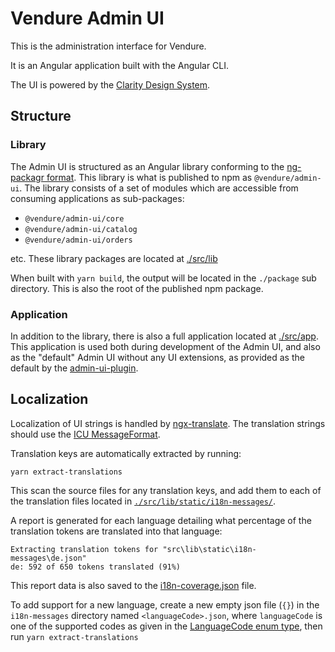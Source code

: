# Vendure Admin UI

This is the administration interface for Vendure.

It is an Angular application built with the Angular CLI.

The UI is powered by the [Clarity Design System](https://clarity.design).

## Structure

### Library

The Admin UI is structured as an Angular library conforming to the [ng-packagr format](https://github.com/ng-packagr/ng-packagr). This library is what is published to npm as `@vendure/admin-ui`. The library consists
of a set of modules which are accessible from consuming applications as sub-packages:

* `@vendure/admin-ui/core`
* `@vendure/admin-ui/catalog`
* `@vendure/admin-ui/orders`

etc. These library packages are located at [./src/lib](./src/lib)

When built with `yarn build`, the output will be located in the `./package` sub directory. This is also the root of the published npm package.

### Application

In addition to the library, there is also a full application located at [./src/app](./src/app). This application is used both during development of the Admin UI, and also as the "default" Admin UI without any UI extensions, as provided as the default by the [admin-ui-plugin](../admin-ui-plugin).

## Localization

Localization of UI strings is handled by [ngx-translate](http://www.ngx-translate.com/). The translation strings should use the [ICU MessageFormat](http://userguide.icu-project.org/formatparse/messages).

Translation keys are automatically extracted by running:
```
yarn extract-translations
```
This scan the source files for any translation keys, and add them to each of the translation files located in [`./src/lib/static/i18n-messages/`](./src/lib/static/i18n-messages/).

A report is generated for each language detailing what percentage of the translation tokens are translated into that language:

```text
Extracting translation tokens for "src\lib\static\i18n-messages\de.json"
de: 592 of 650 tokens translated (91%)
```

This report data is also saved to the [i18n-coverage.json](./i18n-coverage.json) file.

To add support for a new language, create a new empty json file (`{}`) in the `i18n-messages` directory named `<languageCode>.json`, where `languageCode` is one of the supported codes as given in the [LanguageCode enum type](../core/src/api/schema/common/language-code.graphql), then run `yarn extract-translations`


